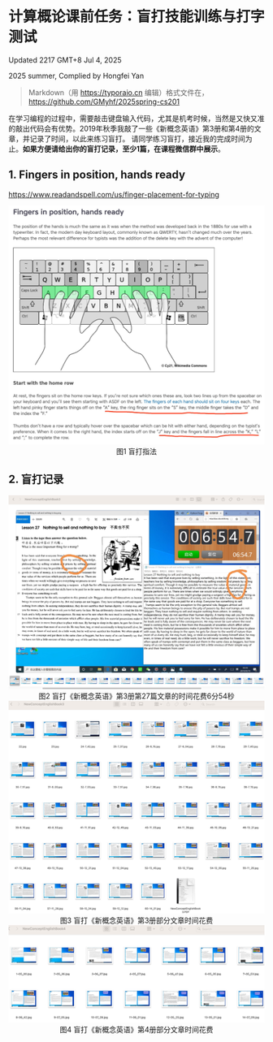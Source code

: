 # 计算概论课前任务：盲打技能训练与打字测试

Updated 2217 GMT+8 Jul 4, 2025

2025 summer, Complied by Hongfei Yan



> Markdown（用 https://typoraio.cn 编辑）格式文件在，https://github.com/GMyhf/2025spring-cs201
>



在学习编程的过程中，需要敲击键盘输入代码，尤其是机考时候，当然是又快又准的敲出代码会有优势。2019年秋季我敲了一些《新概念英语》第3册和第4册的文章，并记录了时间，以此来练习盲打。
请同学练习盲打，接近我的完成时间为止。**如果方便请给出你的盲打记录，至少1篇，在课程微信群中展示**。



## 1. Fingers in position, hands ready

https://www.readandspell.com/us/finger-placement-for-typing

<img src="https://raw.githubusercontent.com/GMyhf/img/main/img/image-20230903111445819.png" alt="image-20230903111445819" style="zoom:50%;" />

<center>图1 盲打指法</center>

## 2. 盲打记录



<img src="https://raw.githubusercontent.com/GMyhf/img/main/img/image-20230903111622511.png" alt="image-20230903111622511" style="zoom:50%;" />


<center>图2 盲打《新概念英语》第3册第27篇文章的时间花费6分54秒</center>



<img src="https://raw.githubusercontent.com/GMyhf/img/main/img/image-20230903111916835.png" alt="image-20230903111916835" style="zoom:50%;" />

<center>图3 盲打《新概念英语》第3册部分文章时间花费</center>



<img src="https://raw.githubusercontent.com/GMyhf/img/main/img/image-20230903112208678.png" alt="image-20230903112208678" style="zoom:50%;" />

<center>图4 盲打《新概念英语》第4册部分文章时间花费</center>
